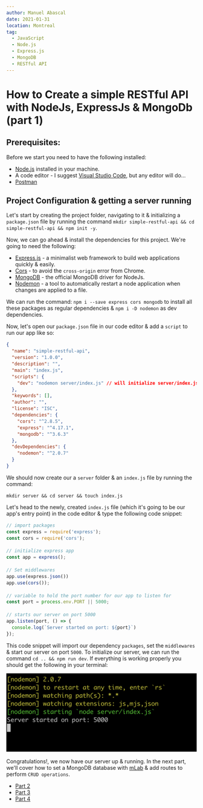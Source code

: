 ```yaml
---
author: Manuel Abascal
date: 2021-01-31
location: Montreal
tag:
  - JavaScript
  - Node.js
  - Express.js
  - MongoDB
  - RESTful API
---
```


# How to Create a simple RESTful API with NodeJs, ExpressJs & MongoDb (part 1)

## Prerequisites:
Before we start you need to have the following installed:

- [Node.js](https://nodejs.org/en/) installed in your machine.
- A code editor - I suggest [Visual Studio Code](https://code.visualstudio.com/), but any editor will do...
- [Postman](https://www.postman.com/)

## Project Configuration & getting a server running
Let's start by creating the project folder, navigating to it & initializing a `package.json` file by running the command `mkdir simple-restful-api && cd simple-restful-api && npm init -y`.

Now, we can go ahead & install the dependencies for this project. We're going to need the following:

- [Express.js](https://expressjs.com/) - a minimalist web framework to build web applications quickly & easily.
- [Cors](https://www.npmjs.com/package/cors) - to avoid the `cross-origin` error from Chrome.
- [MongoDB](https://www.npmjs.com/package/mongodb) - the official MongoDB driver for NodeJs.
- [Nodemon](https://www.npmjs.com/package/nodemon) - a tool to automatically restart a node application when changes are applied to a file.

We can run the command: `npm i --save express cors mongodb` to install all these packages as regular dependencies & `npm i -D nodemon` as dev dependencies.

Now, let's open our `package.json` file in our code editor & add a `script` to run our app like so:

```json
{
  "name": "simple-restful-api",
  "version": "1.0.0",
  "description": "",
  "main": "index.js",
  "scripts": {
    "dev": "nodemon server/index.js" // will initialize server/index.js file with nodemon
  },
  "keywords": [],
  "author": "",
  "license": "ISC",
  "dependencies": {
    "cors": "^2.8.5",
    "express": "^4.17.1",
    "mongodb": "^3.6.3"
  },
  "devDependencies": {
    "nodemon": "^2.0.7"
  }
}
```

We should now create our a `server` folder & an `index.js` file by running the command: 
```
mkdir server && cd server && touch index.js
```` 
Let's head to the newly, created `index.js` file (which it's going to be our app's entry point) in the code editor & type the following code snippet:

```js
// import packages
const express = require('express');
const cors = require('cors');

// initialize express app
const app = express();

// Set middlewares
app.use(express.json())
app.use(cors());

// variable to hold the port number for our app to listen for
const port = process.env.PORT || 5000;

// starts our server on port 5000
app.listen(port, () => {
  console.log(`Server started on port: ${port}`)
});
```

This code snippet will import our dependency `packages`, set the `middlewares` & start our server on port `5000`. To initialize our server, we can run the command `cd .. && npm run dev`. If everything is working properly you should get the following in your terminal:

<img src="./../public/how-to-create-a-restful-api/server-up.png" width="auto" height="auto">

Congratulations!, we now have our server up & running. In the next part, we'll cover how to set a MongoDB database with [mLab](https://mlab.com/) & add routes to perform `CRUD operations`.

- [Part 2](https://manuel-abascal.web.app/2021/02/07/how-to-create-a-restful-api-with-nodejs-expressjs-mongodb-2/)
- [Part 3](https://manuel-abascal.web.app/2021/02/14/how-to-create-a-restful-api-with-nodejs-expressjs-mongodb-3/)
- [Part 4](https://manuel-abascal.web.app/2021/02/21/how-to-create-a-restful-api-with-nodejs-expressjs-mongodb-4/)
